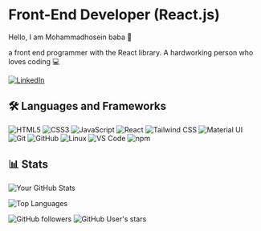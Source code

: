 # Front-End Developer (React.js)

Hello, I am Mohammadhosein baba 👋

a front end programmer with the React library. A hardworking person who loves coding 💻

[![LinkedIn](https://img.shields.io/badge/LinkedIn-0A66C2?style=for-the-badge&logo=linkedin&logoColor=white)](https://www.linkedin.com/in/mohammadhosseinbaba)

## 🛠️ Languages and Frameworks

![HTML5](https://img.shields.io/badge/HTML5-E34F26?style=for-the-badge&logo=html5&logoColor=white)
![CSS3](https://img.shields.io/badge/CSS3-1572B6?style=for-the-badge&logo=css3&logoColor=white)
![JavaScript](https://img.shields.io/badge/JavaScript-F7DF1E?style=for-the-badge&logo=javascript&logoColor=black)
![React](https://img.shields.io/badge/React-20232A?style=for-the-badge&logo=react&logoColor=61DAFB)
![Tailwind CSS](https://img.shields.io/badge/Tailwind_CSS-38B2AC?style=for-the-badge&logo=tailwind-css&logoColor=white)
![Material UI](https://img.shields.io/badge/Material--UI-0081CB?style=for-the-badge&logo=material-ui&logoColor=white)
![Git](https://img.shields.io/badge/Git-F05032?style=for-the-badge&logo=git&logoColor=white)
![GitHub](https://img.shields.io/badge/GitHub-181717?style=for-the-badge&logo=github&logoColor=white)
![Linux](https://img.shields.io/badge/Linux-FCC624?style=for-the-badge&logo=linux&logoColor=black)
![VS Code](https://img.shields.io/badge/VS%20Code-0078D4?style=for-the-badge&logo=visual-studio-code&logoColor=white)
![npm](https://img.shields.io/badge/npm-CB3837?style=for-the-badge&logo=npm&logoColor=white)

## 📊 Stats

![Your GitHub Stats](https://github-readme-stats.vercel.app/api?username=mohammadhoseinbaba&show_icons=true&theme=radical)

![Top Languages](https://github-readme-stats.vercel.app/api/top-langs/?username=mohammadhoseinbaba&layout=compact&theme=radical)

![GitHub followers](https://img.shields.io/github/followers/mohammadhoseinbaba?label=Followers&style=social)
![GitHub User's stars](https://img.shields.io/github/stars/mohammadhoseinbaba?affiliations=OWNER%2CCOLLABORATOR&style=social)
